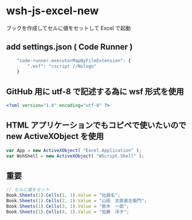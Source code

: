 # wsh-js-excel-new
ブックを作成してセルに値をセットして Excel で起動
## add settings.json ( Code Runner )
```javascript
    "code-runner.executorMapByFileExtension": {
        ".wsf": "cscript //Nologo"
    }
```
## GitHub 用に utf-8 で記述する為に wsf 形式を使用
```xml
<?xml version="1.0" encoding="utf-8" ?>
```
## HTML アプリケーションでもコピペで使いたいので new ActiveXObject を使用
```javascript
var App = new ActiveXObject( "Excel.Application" );
var WshShell = new ActiveXObject( "WScript.Shell" );
```
## 重要
```javascript
// セルに値をセット
Book.Sheets(1).Cells(1, 1).Value = "社員名";
Book.Sheets(1).Cells(2, 1).Value = "山田　太郎甚左衛門";
Book.Sheets(1).Cells(3, 1).Value = "鈴木　一郎";
Book.Sheets(1).Cells(4, 1).Value = "佐藤　洋子";
```
